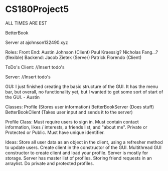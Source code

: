 # CS180Project5
ALL TIMES ARE EST

BetterBook
 
Server at ajohnson132490.xyz
 
Roles:
 Front End:
	 Austin Johnson (Client)
  Paul Kraessig?
  Nicholas Fang…? (flexible)
 Backend:
  Jacob Zietek (Server)
  Patrick Florendo (Client)
 
ToDo's
 Client:
  //Insert todo's
  
 Server:
  //Insert todo's
  
 GUI:
  I just finished creating the basic structure of the GUI. It has the menu bar, but overall, no functionality yet, but I wanted to get some sort of start of the GUI. - Austin
 
Classes:
 Profile (Stores user information)
 BetterBookServer (Does stuff)
 BetterBookClient (Takes user input and sends it to the server)
 

Profile Class:
 Must require users to sign in.
 Must contain contact information, likes / interests,
 a friends list, and "about me".
 Private or Protected or Public.
 Must have unique identifier.
 
Ideas:
 Store all user data as an object in the client, 
 using a refresher method to update users.
 Create client in the constructor of the GUI.
 Multithread GUI constructor to create client
 and load your profile.
 Server is mostly for storage.
 Server has master list of profiles.
 Storing friend requests in an arraylist.
 Do private and protected profiles.
 
